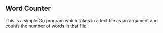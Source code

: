 ## Word Counter

This is a simple Go program which takes in a text file as an argument and counts the number of words in that file.

